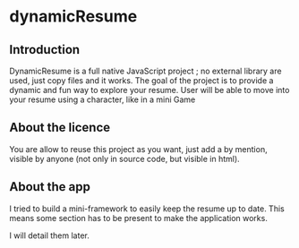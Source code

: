 # dynamicResume

## Introduction
DynamicResume is a full native JavaScript project ; no external library are used, just copy files and it works.
The goal of the project is to provide a dynamic and fun way to explore your resume.
User will be able to move into your resume using a character, like in a mini Game

## About the licence
You are allow to reuse this project as you want, just add a by mention, visible by anyone (not only in source code, but visible in html).

## About the app
I tried to build a mini-framework to easily keep the resume up to date. This means some section has to be present to make the application works.

I will detail them later.
